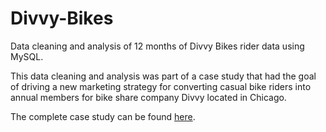 # Divvy-Bikes
Data cleaning and analysis of 12 months of Divvy Bikes rider data using MySQL.

This data cleaning and analysis was part of a case study that had the goal of driving a new marketing strategy for converting casual bike riders into annual members for bike share company Divvy located in Chicago.

The complete case study can be found <a href = "https://medium.com/@kanani.gabriel/converting-casual-divvy-bike-riders-into-annual-members-3e6b9a6a00e8" target="_blank" rel="noopener noreferrer"> here</a>.
